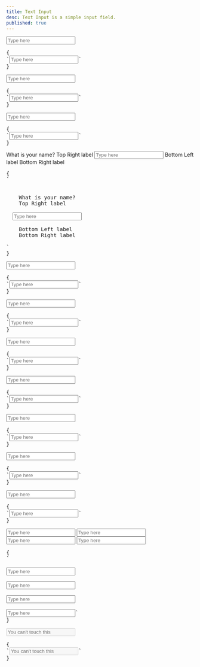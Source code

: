 ```yaml
---
title: Text Input
desc: Text Input is a simple input field.
published: true
---
```


<script>
  import Component from "@components/Component.svelte"
  import ClassTable from "@components/ClassTable.svelte"
  import { prefix } from '$lib/stores';
  import { replace } from '$lib/actions';
</script>

<ClassTable
data="{[
  { type:'component', class: 'form-control', desc: 'Container element' },
  { type:'component', class: 'label', desc: 'For helper text' },
  { type:'component', class: 'input', desc: 'For <input> element' },
  { type:'modifier', class: 'input-bordered', desc: 'Adds border to input' },
  { type:'modifier', class: 'input-ghost', desc: 'Adds ghost style to input' },
  { type:'modifier', class: 'input-primary', desc: 'Adds `primary` color to input' },
  { type:'modifier', class: 'input-secondary', desc: 'Adds `secondary` color to input' },
  { type:'modifier', class: 'input-accent', desc: 'Adds `accent` color to input' },
  { type:'modifier', class: 'input-info', desc: 'Adds `info` color to input' },
  { type:'modifier', class: 'input-success', desc: 'Adds `success` color to input' },
  { type:'modifier', class: 'input-warning', desc: 'Adds `warning` color to input' },
  { type:'modifier', class: 'input-error', desc: 'Adds `error` color to input' },
  { type:'responsive', class: 'input-lg', desc: 'Large size for input' },
  { type:'responsive', class: 'input-md', desc: 'Medium (default) size for input' },
  { type:'responsive', class: 'input-sm', desc: 'Small size for input' },
  { type:'responsive', class: 'input-xs', desc: 'Extra small size for input' },
]}"
/>

<Component title="Text input">
<input type="text" placeholder="Type here" class="input w-full max-w-xs" />
<pre slot="html" use:replace={{ to: $prefix }}>{
`<input type="text" placeholder="Type here" class="$$input w-full max-w-xs" />`
}</pre>
</Component>

<Component title="Text input with border">
<input type="text" placeholder="Type here" class="input input-bordered w-full max-w-xs" />
<pre slot="html" use:replace={{ to: $prefix }}>{
`<input type="text" placeholder="Type here" class="$$input $$input-bordered w-full max-w-xs" />`
}</pre>
</Component>

<Component title="Ghost (no background)">
<input type="text" placeholder="Type here" class="input input-ghost w-full max-w-xs" />
<pre slot="html" use:replace={{ to: $prefix }}>{
`<input type="text" placeholder="Type here" class="$$input $$input-ghost w-full max-w-xs" />`
}</pre>
</Component>

<Component title="With form-control and labels">
<div class="form-control w-full max-w-xs">
  <label class="label">
    <span class="label-text">What is your name?</span>
    <span class="label-text-alt">Top Right label</span>
  </label>
  <input type="text" placeholder="Type here" class="input input-bordered w-full max-w-xs" />
  <label class="label">
    <span class="label-text-alt">Bottom Left label</span>
    <span class="label-text-alt">Bottom Right label</span>
  </label>
</div>
<pre slot="html" use:replace={{ to: $prefix }}>{
`<div class="$$form-control w-full max-w-xs">
  <label class="$$label">
    <span class="$$label-text">What is your name?</span>
    <span class="$$label-text-alt">Top Right label</span>
  </label>
  <input type="text" placeholder="Type here" class="$$input $$input-bordered w-full max-w-xs" />
  <label class="$$label">
    <span class="$$label-text-alt">Bottom Left label</span>
    <span class="$$label-text-alt">Bottom Right label</span>
  </label>
</div>`
}</pre>
</Component>

<Component title="Primary color">
<input type="text" placeholder="Type here" class="input input-bordered input-primary w-full max-w-xs" />
<pre slot="html" use:replace={{ to: $prefix }}>{
`<input type="text" placeholder="Type here" class="$$input $$input-bordered $$input-primary w-full max-w-xs" />`
}</pre>
</Component>

<Component title="Secondary color">
<input type="text" placeholder="Type here" class="input input-bordered input-secondary w-full max-w-xs" />
<pre slot="html" use:replace={{ to: $prefix }}>{
`<input type="text" placeholder="Type here" class="$$input $$input-bordered $$input-secondary w-full max-w-xs" />`
}</pre>
</Component>

<Component title="Accent color">
<input type="text" placeholder="Type here" class="input input-bordered input-accent w-full max-w-xs" />
<pre slot="html" use:replace={{ to: $prefix }}>{
`<input type="text" placeholder="Type here" class="$$input $$input-bordered $$input-accent w-full max-w-xs" />`
}</pre>
</Component>

<Component title="Info color">
<input type="text" placeholder="Type here" class="input input-bordered input-info w-full max-w-xs" />
<pre slot="html" use:replace={{ to: $prefix }}>{
`<input type="text" placeholder="Type here" class="$$input $$input-bordered $$input-info w-full max-w-xs" />`
}</pre>
</Component>

<Component title="Success color">
<input type="text" placeholder="Type here" class="input input-bordered input-success w-full max-w-xs" />
<pre slot="html" use:replace={{ to: $prefix }}>{
`<input type="text" placeholder="Type here" class="$$input $$input-bordered $$input-success w-full max-w-xs" />`
}</pre>
</Component>

<Component title="Warning color">
<input type="text" placeholder="Type here" class="input input-bordered input-warning w-full max-w-xs" />
<pre slot="html" use:replace={{ to: $prefix }}>{
`<input type="text" placeholder="Type here" class="$$input $$input-bordered $$input-warning w-full max-w-xs" />`
}</pre>
</Component>

<Component title="Error color">
<input type="text" placeholder="Type here" class="input input-bordered input-error w-full max-w-xs" />
<pre slot="html" use:replace={{ to: $prefix }}>{
`<input type="text" placeholder="Type here" class="$$input $$input-bordered $$input-error w-full max-w-xs" />`
}</pre>
</Component>

<Component title="Sizes">
<div class="flex flex-col gap-4 w-full items-center">
  <input type="text" placeholder="Type here" class="input input-bordered input-xs w-full max-w-xs" />
  <input type="text" placeholder="Type here" class="input input-bordered input-sm w-full max-w-xs" />
  <input type="text" placeholder="Type here" class="input input-bordered input-md w-full max-w-xs" />
  <input type="text" placeholder="Type here" class="input input-bordered input-lg w-full max-w-xs" />
</div>
<pre slot="html" use:replace={{ to: $prefix }}>{
`
<!-- xs -->
<input type="text" placeholder="Type here" class="$$input $$input-bordered $$input-xs w-full max-w-xs" />
<!-- sm -->
<input type="text" placeholder="Type here" class="$$input $$input-bordered $$input-sm w-full max-w-xs" />
<!-- md -->
<input type="text" placeholder="Type here" class="$$input $$input-bordered $$input-md w-full max-w-xs" />
<!-- lg -->
<input type="text" placeholder="Type here" class="$$input $$input-bordered $$input-lg w-full max-w-xs" />`
}</pre>
</Component>

<Component title="Disabled">
<input type="text" placeholder="You can't touch this" class="input input-bordered w-full max-w-xs" disabled />
<pre slot="html" use:replace={{ to: $prefix }}>{
`<input type="text" placeholder="You can't touch this" class="$$input $$input-bordered w-full max-w-xs" disabled />`
}</pre>
</Component>
